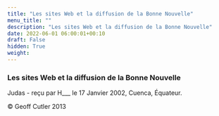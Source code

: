 ```yaml
---
title: "Les sites Web et la diffusion de la Bonne Nouvelle"
menu_title: ""
description: "Les sites Web et la diffusion de la Bonne Nouvelle"
date: 2022-06-01 06:00:01+00:10
draft: False
hidden: True
weight:
---
```

### Les sites Web et la diffusion de la Bonne Nouvelle

Judas - reçu par H___  le 17 Janvier 2002, Cuenca, Équateur.



© Geoff Cutler 2013